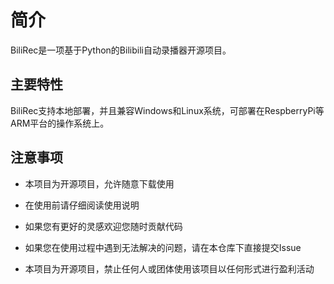 # 简介

BiliRec是一项基于Python的Bilibili自动录播器开源项目。

## 主要特性

BiliRec支持本地部署，并且兼容Windows和Linux系统，可部署在RespberryPi等ARM平台的操作系统上。

## 注意事项

- 本项目为开源项目，允许随意下载使用
- 在使用前请仔细阅读使用说明
- 如果您有更好的灵感欢迎您随时贡献代码
- 如果您在使用过程中遇到无法解决的问题，请在本仓库下直接提交Issue

- 本项目为开源项目，禁止任何人或团体使用该项目以任何形式进行盈利活动

<link rel="stylesheet" href="https://cdn.jsdelivr.net/npm/gitalk@1/dist/gitalk.css">

<script src="https://cdn.jsdelivr.net/npm/gitalk@1/dist/gitalk.min.js"></script>

<div id="gitalk-container"></div>

<script>
    const gitalk = new Gitalk({
        clientID: "a9f7d3f091928b45e225",
        clientSecret: "af98a2e872ffd57b4443842cd200d5acf50d7f7d",
        repo: "BiliRec",
        owner: "Dreammer12138",
        admin: ['Dreammer12138'],
        id: location.pathname,
    });
    gitalk.render('gitalk-container');
</script>